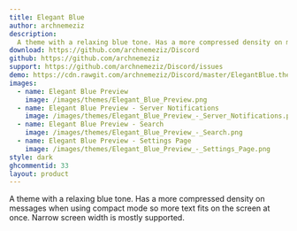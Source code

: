```yaml
---
title: Elegant Blue
author: archnemeziz
description:
  A theme with a relaxing blue tone. Has a more compressed density on messages when using compact mode so more text fits on the screen at once. Narrow screen width is mostly supported.
download: https://github.com/archnemeziz/Discord
github: https://github.com/archnemeziz
support: https://github.com/archnemeziz/Discord/issues
demo: https://cdn.rawgit.com/archnemeziz/Discord/master/ElegantBlue.theme.css
images:
  - name: Elegant Blue Preview
    image: /images/themes/Elegant_Blue_Preview.png
  - name: Elegant Blue Preview - Server Notifications
    image: /images/themes/Elegant_Blue_Preview_-_Server_Notifications.png
  - name: Elegant Blue Preview - Search
    image: /images/themes/Elegant_Blue_Preview_-_Search.png
  - name: Elegant Blue Preview - Settings Page
    image: /images/themes/Elegant_Blue_Preview_-_Settings_Page.png
style: dark   
ghcommentid: 33
layout: product
---
```

A theme with a relaxing blue tone. Has a more compressed density on messages when using compact mode so more text fits on the screen at once. Narrow screen width is mostly supported.